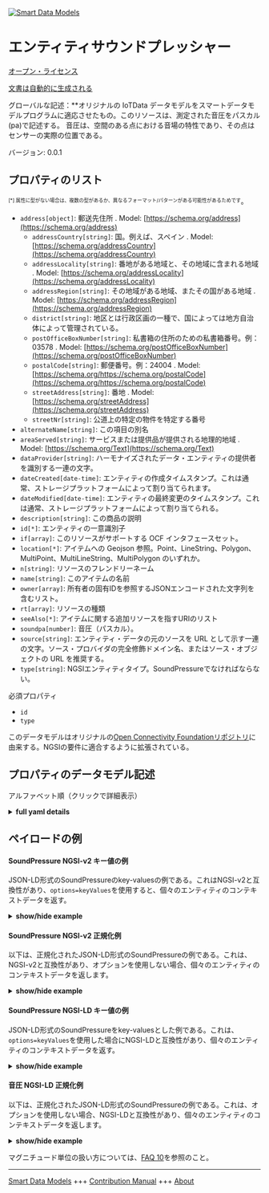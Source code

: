 <!-- 10-Header -->  
[![Smart Data Models](https://smartdatamodels.org/wp-content/uploads/2022/01/SmartDataModels_logo.png "Logo")](https://smartdatamodels.org)  
エンティティサウンドプレッシャー  
================<!-- /10-Header -->  
<!-- 15-License -->  
[オープン・ライセンス](https://github.com/smart-data-models//dataModel.OCF/blob/master/SoundPressure/LICENSE.md)  
[文書は自動的に生成される](https://docs.google.com/presentation/d/e/2PACX-1vTs-Ng5dIAwkg91oTTUdt8ua7woBXhPnwavZ0FxgR8BsAI_Ek3C5q97Nd94HS8KhP-r_quD4H0fgyt3/pub?start=false&loop=false&delayms=3000#slide=id.gb715ace035_0_60)  
<!-- /15-License -->  
<!-- 20-Description -->  
グローバルな記述：**オリジナルの IoTData データモデルをスマートデータモデルプログラムに適応させたもの。このリソースは、測定された音圧をパスカル(pa)で記述する。  音圧は、空間のある点における音場の特性であり、その点はセンサーの実際の位置である。  
バージョン: 0.0.1  
<!-- /20-Description -->  
<!-- 30-PropertiesList -->  

## プロパティのリスト  

<sup><sub>[*] 属性に型がない場合は、複数の型があるか、異なるフォーマット/パターンがある可能性があるためです</sub></sup>。  
- `address[object]`: 郵送先住所  . Model: [https://schema.org/address](https://schema.org/address)	- `addressCountry[string]`: 国。例えば、スペイン  . Model: [https://schema.org/addressCountry](https://schema.org/addressCountry)  
	- `addressLocality[string]`: 番地がある地域と、その地域に含まれる地域  . Model: [https://schema.org/addressLocality](https://schema.org/addressLocality)  
	- `addressRegion[string]`: その地域がある地域、またその国がある地域  . Model: [https://schema.org/addressRegion](https://schema.org/addressRegion)  
	- `district[string]`: 地区とは行政区画の一種で、国によっては地方自治体によって管理されている。    
	- `postOfficeBoxNumber[string]`: 私書箱の住所のための私書箱番号。例：03578  . Model: [https://schema.org/postOfficeBoxNumber](https://schema.org/postOfficeBoxNumber)  
	- `postalCode[string]`: 郵便番号。例：24004  . Model: [https://schema.org/https://schema.org/postalCode](https://schema.org/https://schema.org/postalCode)  
	- `streetAddress[string]`: 番地  . Model: [https://schema.org/streetAddress](https://schema.org/streetAddress)  
	- `streetNr[string]`: 公道上の特定の物件を特定する番号    
- `alternateName[string]`: この項目の別名  - `areaServed[string]`: サービスまたは提供品が提供される地理的地域  . Model: [https://schema.org/Text](https://schema.org/Text)- `dataProvider[string]`: ハーモナイズされたデータ・エンティティの提供者を識別する一連の文字。  - `dateCreated[date-time]`: エンティティの作成タイムスタンプ。これは通常、ストレージプラットフォームによって割り当てられます。  - `dateModified[date-time]`: エンティティの最終変更のタイムスタンプ。これは通常、ストレージプラットフォームによって割り当てられる。  - `description[string]`: この商品の説明  - `id[*]`: エンティティの一意識別子  - `if[array]`: このリソースがサポートする OCF インタフェースセット。  - `location[*]`: アイテムへの Geojson 参照。Point、LineString、Polygon、MultiPoint、MultiLineString、MultiPolygon のいずれか。  - `n[string]`: リソースのフレンドリーネーム  - `name[string]`: このアイテムの名前  - `owner[array]`: 所有者の固有IDを参照するJSONエンコードされた文字列を含むリスト。  - `rt[array]`: リソースの種類  - `seeAlso[*]`: アイテムに関する追加リソースを指すURIのリスト  - `soundpa[number]`: 音圧（パスカル）。  - `source[string]`: エンティティ・データの元のソースを URL として示す一連の文字。ソース・プロバイダの完全修飾ドメイン名、またはソース・オブジェクトの URL を推奨する。  - `type[string]`: NGSIエンティティタイプ。SoundPressureでなければならない。  <!-- /30-PropertiesList -->  
<!-- 35-RequiredProperties -->  
必須プロパティ  
- `id`  - `type`  <!-- /35-RequiredProperties -->  
<!-- 40-RequiredProperties -->  
このデータモデルはオリジナルの[Open Connectivity Foundationリポジトリ](https://github.com/openconnectivityfoundation/IoTDataModels)に由来する。NGSIの要件に適合するように拡張されている。  
<!-- /40-RequiredProperties -->  
<!-- 50-DataModelHeader -->  
## プロパティのデータモデル記述  
アルファベット順（クリックで詳細表示）  
<!-- /50-DataModelHeader -->  
<!-- 60-ModelYaml -->  
<details><summary><strong>full yaml details</strong></summary>    
```yaml  
SoundPressure:    
  description: Smart Data Models Program adaptation of the original IoTData data Models. This Resource describes a measured sound pressure in Pascal (pa).  The Sound pressure is a property of the sound field at a point in space where the point is the actual location of the sensor.    
  properties:    
    address:    
      description: The mailing address    
      properties:    
        addressCountry:    
          description: 'The country. For example, Spain'    
          type: string    
          x-ngsi:    
            model: https://schema.org/addressCountry    
            type: Property    
        addressLocality:    
          description: 'The locality in which the street address is, and which is in the region'    
          type: string    
          x-ngsi:    
            model: https://schema.org/addressLocality    
            type: Property    
        addressRegion:    
          description: 'The region in which the locality is, and which is in the country'    
          type: string    
          x-ngsi:    
            model: https://schema.org/addressRegion    
            type: Property    
        district:    
          description: 'A district is a type of administrative division that, in some countries, is managed by the local government'    
          type: string    
          x-ngsi:    
            type: Property    
        postOfficeBoxNumber:    
          description: 'The post office box number for PO box addresses. For example, 03578'    
          type: string    
          x-ngsi:    
            model: https://schema.org/postOfficeBoxNumber    
            type: Property    
        postalCode:    
          description: 'The postal code. For example, 24004'    
          type: string    
          x-ngsi:    
            model: https://schema.org/https://schema.org/postalCode    
            type: Property    
        streetAddress:    
          description: The street address    
          type: string    
          x-ngsi:    
            model: https://schema.org/streetAddress    
            type: Property    
        streetNr:    
          description: Number identifying a specific property on a public street    
          type: string    
          x-ngsi:    
            type: Property    
      type: object    
      x-ngsi:    
        model: https://schema.org/address    
        type: Property    
    alternateName:    
      description: An alternative name for this item    
      type: string    
      x-ngsi:    
        type: Property    
    areaServed:    
      description: The geographic area where a service or offered item is provided    
      type: string    
      x-ngsi:    
        model: https://schema.org/Text    
        type: Property    
    dataProvider:    
      description: A sequence of characters identifying the provider of the harmonised data entity    
      type: string    
      x-ngsi:    
        type: Property    
    dateCreated:    
      description: Entity creation timestamp. This will usually be allocated by the storage platform    
      format: date-time    
      type: string    
      x-ngsi:    
        type: Property    
    dateModified:    
      description: Timestamp of the last modification of the entity. This will usually be allocated by the storage platform    
      format: date-time    
      type: string    
      x-ngsi:    
        type: Property    
    description:    
      description: A description of this item    
      type: string    
      x-ngsi:    
        type: Property    
    id:    
      anyOf:    
        - description: Identifier format of any NGSI entity    
          maxLength: 256    
          minLength: 1    
          pattern: ^[\w\-\.\{\}\$\+\*\[\]`|~^@!,:\\]+$    
          type: string    
          x-ngsi:    
            type: Property    
        - description: Identifier format of any NGSI entity    
          format: uri    
          type: string    
          x-ngsi:    
            type: Property    
      description: Unique identifier of the entity    
      x-ngsi:    
        type: Property    
    if:    
      description: The OCF Interface set supported by this Resource.    
      items:    
        enum:    
          - oic.if.s    
          - oic.if.baseline    
        type: string    
      minItems: 2    
      readOnly: true    
      type: array    
      uniqueItems: true    
      x-ngsi:    
        type: Property    
    location:    
      description: 'Geojson reference to the item. It can be Point, LineString, Polygon, MultiPoint, MultiLineString or MultiPolygon'    
      oneOf:    
        - description: Geojson reference to the item. Point    
          properties:    
            bbox:    
              items:    
                type: number    
              minItems: 4    
              type: array    
            coordinates:    
              items:    
                type: number    
              minItems: 2    
              type: array    
            type:    
              enum:    
                - Point    
              type: string    
          required:    
            - type    
            - coordinates    
          title: GeoJSON Point    
          type: object    
          x-ngsi:    
            type: GeoProperty    
        - description: Geojson reference to the item. LineString    
          properties:    
            bbox:    
              items:    
                type: number    
              minItems: 4    
              type: array    
            coordinates:    
              items:    
                items:    
                  type: number    
                minItems: 2    
                type: array    
              minItems: 2    
              type: array    
            type:    
              enum:    
                - LineString    
              type: string    
          required:    
            - type    
            - coordinates    
          title: GeoJSON LineString    
          type: object    
          x-ngsi:    
            type: GeoProperty    
        - description: Geojson reference to the item. Polygon    
          properties:    
            bbox:    
              items:    
                type: number    
              minItems: 4    
              type: array    
            coordinates:    
              items:    
                items:    
                  items:    
                    type: number    
                  minItems: 2    
                  type: array    
                minItems: 4    
                type: array    
              type: array    
            type:    
              enum:    
                - Polygon    
              type: string    
          required:    
            - type    
            - coordinates    
          title: GeoJSON Polygon    
          type: object    
          x-ngsi:    
            type: GeoProperty    
        - description: Geojson reference to the item. MultiPoint    
          properties:    
            bbox:    
              items:    
                type: number    
              minItems: 4    
              type: array    
            coordinates:    
              items:    
                items:    
                  type: number    
                minItems: 2    
                type: array    
              type: array    
            type:    
              enum:    
                - MultiPoint    
              type: string    
          required:    
            - type    
            - coordinates    
          title: GeoJSON MultiPoint    
          type: object    
          x-ngsi:    
            type: GeoProperty    
        - description: Geojson reference to the item. MultiLineString    
          properties:    
            bbox:    
              items:    
                type: number    
              minItems: 4    
              type: array    
            coordinates:    
              items:    
                items:    
                  items:    
                    type: number    
                  minItems: 2    
                  type: array    
                minItems: 2    
                type: array    
              type: array    
            type:    
              enum:    
                - MultiLineString    
              type: string    
          required:    
            - type    
            - coordinates    
          title: GeoJSON MultiLineString    
          type: object    
          x-ngsi:    
            type: GeoProperty    
        - description: Geojson reference to the item. MultiLineString    
          properties:    
            bbox:    
              items:    
                type: number    
              minItems: 4    
              type: array    
            coordinates:    
              items:    
                items:    
                  items:    
                    items:    
                      type: number    
                    minItems: 2    
                    type: array    
                  minItems: 4    
                  type: array    
                type: array    
              type: array    
            type:    
              enum:    
                - MultiPolygon    
              type: string    
          required:    
            - type    
            - coordinates    
          title: GeoJSON MultiPolygon    
          type: object    
          x-ngsi:    
            type: GeoProperty    
      x-ngsi:    
        type: GeoProperty    
    n:    
      description: Friendly name of the Resource    
      maxLength: 64    
      readOnly: true    
      type: string    
      x-ngsi:    
        type: Property    
    name:    
      description: The name of this item    
      type: string    
      x-ngsi:    
        type: Property    
    owner:    
      description: A List containing a JSON encoded sequence of characters referencing the unique Ids of the owner(s)    
      items:    
        anyOf:    
          - description: Identifier format of any NGSI entity    
            maxLength: 256    
            minLength: 1    
            pattern: ^[\w\-\.\{\}\$\+\*\[\]`|~^@!,:\\]+$    
            type: string    
            x-ngsi:    
              type: Property    
          - description: Identifier format of any NGSI entity    
            format: uri    
            type: string    
            x-ngsi:    
              type: Property    
        description: Unique identifier of the entity    
        x-ngsi:    
          type: Property    
      type: array    
      x-ngsi:    
        type: Property    
    rt:    
      description: The Resource Type.    
      items:    
        enum:    
          - oic.r.sound.pressure    
        maxLength: 64    
        type: string    
      minItems: 1    
      readOnly: true    
      type: array    
      uniqueItems: true    
      x-ngsi:    
        type: Property    
    seeAlso:    
      description: list of uri pointing to additional resources about the item    
      oneOf:    
        - items:    
            format: uri    
            type: string    
          minItems: 1    
          type: array    
        - format: uri    
          type: string    
      x-ngsi:    
        type: Property    
    soundpa:    
      description: The sound pressure in pascal.    
      minimum: 0    
      readOnly: true    
      type: number    
      x-ngsi:    
        type: Property    
    source:    
      description: 'A sequence of characters giving the original source of the entity data as a URL. Recommended to be the fully qualified domain name of the source provider, or the URL to the source object'    
      type: string    
      x-ngsi:    
        type: Property    
    type:    
      description: NGSI entity type. It has to be SoundPressure    
      enum:    
        - SoundPressure    
      type: string    
      x-ngsi:    
        type: Property    
  required:    
    - id    
    - type    
  type: object    
  x-derived-from: https://github.com/OpenInterConnect/IoTDataModels/blob/master/SoundPressureResURI.swagger.json    
  x-disclaimer: 'Redistribution and use in source and binary forms, with or without modification, are permitted  provided that the license conditions are met. Copyleft (c) 2022 Contributors to Smart Data Models Program'    
  x-license-url: https://github.com/smart-data-models/dataModel.OCF/blob/master/SoundPressure/LICENSE.md    
  x-model-schema: https://smart-data-models.github.io/dataModel.IoTDataModels/SoundPressure/schema.json    
  x-model-tags: OCF    
  x-version: 0.0.1    
```  
</details>    
<!-- /60-ModelYaml -->  
<!-- 70-MiddleNotes -->  
<!-- /70-MiddleNotes -->  
<!-- 80-Examples -->  
## ペイロードの例  
#### SoundPressure NGSI-v2 キー値の例  
JSON-LD形式のSoundPressureのkey-valuesの例である。これはNGSI-v2と互換性があり、`options=keyValues`を使用すると、個々のエンティティのコンテキストデータを返す。  
<details><summary><strong>show/hide example</strong></summary>    
```json  
{  
    "id": "urn:ngsi-ld:SoundPressure:id:NQGJ:10000554",  
    "dateCreated": "1991-06-17T13:09:00Z",  
    "dateModified": "1989-03-15T04:41:45Z",  
    "source": "Pull arrive key my next detail behind. Debate true",  
    "name": "Part scientist analysis speak left. Behind inside skin individual remain agent. Fire toward test mouth usually former total.",  
    "alternateName": "Never role system trouble evidence. Total gi",  
    "description": "Good list practice contain.",  
    "dataProvider": "Product require hit future manage.",  
    "owner": [  
        "urn:ngsi-ld:SoundPressure:items:DAQW:17556804",  
        "urn:ngsi-ld:SoundPressure:items:OQUG:68462891"  
    ],  
    "seeAlso": [  
        "urn:ngsi-ld:SoundPressure:items:DODE:26221439"  
    ],  
    "location": {  
        "type": "Point",  
        "coordinates": [  
            -41.256081,  
            20.495882  
        ]  
    },  
    "address": {  
        "streetAddress": "Interest address pull produce. Interest chance standard material put cost. Court l",  
        "addressLocality": "Loss finish me commercial. Same sing world doctor collection.",  
        "addressRegion": "Foot start apply lose front. Possible add happen enter.",  
        "addressCountry": "Contain I him activity information trouble. Month crime occur born director audience.",  
        "postalCode": "Simple book across particular water decade. War politics voice way current cultural reach.",  
        "postOfficeBoxNumber": "Man less before bit fire w",  
        "streetNr": "While near thank international add. Stay he de",  
        "district": "Least room it water scene recognize game effort. First guy daughter help technology machine. Drive law account exist air."  
    },  
    "areaServed": "Around manager region trial security.",  
    "rt": [  
        "oic.r.sound.pressure"  
    ],  
    "soundpa": 698.2,  
    "n": "Picture try summer coach.",  
    "if": [  
        "oic.if.s",  
        "oic.if.baseline"  
    ],  
    "type": "SoundPressure"  
}  
```  
</details>  
#### SoundPressure NGSI-v2 正規化例  
以下は、正規化されたJSON-LD形式のSoundPressureの例である。これは、NGSI-v2と互換性があり、オプションを使用しない場合、個々のエンティティのコンテキストデータを返します。  
<details><summary><strong>show/hide example</strong></summary>    
```json  
{  
    "id": "urn:ngsi-ld:SoundPressure:id:NQGJ:10000554",  
    "dateCreated": {  
        "type": "DateTime",  
        "value": "1991-06-17T13:09:00Z"  
    },  
    "dateModified": {  
        "type": "DateTime",  
        "value": "1989-03-15T04:41:45Z"  
    },  
    "source": {  
        "type": "Text",  
        "value": "Pull arrive key my next detail behind. Debate true"  
    },  
    "name": {  
        "type": "Text",  
        "value": "Part scientist analysis speak left. Behind inside skin individual remain agent. Fire toward test mouth usually former total."  
    },  
    "alternateName": {  
        "type": "Text",  
        "value": "Never role system trouble evidence. Total gi"  
    },  
    "description": {  
        "type": "Text",  
        "value": "Good list practice contain."  
    },  
    "dataProvider": {  
        "type": "Text",  
        "value": "Product require hit future manage."  
    },  
    "owner": {  
        "type": "StructuredValue",  
        "value": [  
            "urn:ngsi-ld:SoundPressure:items:DAQW:17556804",  
            "urn:ngsi-ld:SoundPressure:items:OQUG:68462891"  
        ]  
    },  
    "seeAlso": {  
        "type": "StructuredValue",  
        "value": [  
            "urn:ngsi-ld:SoundPressure:items:DODE:26221439"  
        ]  
    },  
    "location": {  
        "type": "geo:json",  
        "value": {  
            "type": "Point",  
            "coordinates": [  
                -41.256081,  
                20.495882  
            ]  
        }  
    },  
    "address": {  
        "type": "StructuredValue",  
        "value": {  
            "streetAddress": "Interest address pull produce. Interest chance standard material put cost. Court l",  
            "addressLocality": "Loss finish me commercial. Same sing world doctor collection.",  
            "addressRegion": "Foot start apply lose front. Possible add happen enter.",  
            "addressCountry": "Contain I him activity information trouble. Month crime occur born director audience.",  
            "postalCode": "Simple book across particular water decade. War politics voice way current cultural reach.",  
            "postOfficeBoxNumber": "Man less before bit fire w",  
            "streetNr": "While near thank international add. Stay he de",  
            "district": "Least room it water scene recognize game effort. First guy daughter help technology machine. Drive law account exist air."  
        }  
    },  
    "areaServed": {  
        "type": "Text",  
        "value": "Around manager region trial security."  
    },  
    "rt": {  
        "type": "StructuredValue",  
        "value": [  
            "oic.r.sound.pressure"  
        ]  
    },  
    "soundpa": {  
        "type": "Number",  
        "value": 698.2  
    },  
    "n": {  
        "type": "Text",  
        "value": "Picture try summer coach."  
    },  
    "if": {  
        "type": "StructuredValue",  
        "value": [  
            "oic.if.s",  
            "oic.if.baseline"  
        ]  
    },  
    "type": "SoundPressure"  
}  
```  
</details>  
#### SoundPressure NGSI-LD キー値の例  
JSON-LD形式のSoundPressureをkey-valuesとした例である。これは、`options=keyValues`を使用した場合にNGSI-LDと互換性があり、個々のエンティティのコンテキストデータを返す。  
<details><summary><strong>show/hide example</strong></summary>    
```json  
{  
    "id": "urn:ngsi-ld:SoundPressure:id:NQGJ:10000554",  
    "dateCreated": "1991-06-17T13:09:00Z",  
    "dateModified": "1989-03-15T04:41:45Z",  
    "source": "Pull arrive key my next detail behind. Debate true",  
    "name": "Part scientist analysis speak left. Behind inside skin individual remain agent. Fire toward test mouth usually former total.",  
    "alternateName": "Never role system trouble evidence. Total gi",  
    "description": "Good list practice contain.",  
    "dataProvider": "Product require hit future manage.",  
    "owner": [  
        "urn:ngsi-ld:SoundPressure:items:DAQW:17556804",  
        "urn:ngsi-ld:SoundPressure:items:OQUG:68462891"  
    ],  
    "seeAlso": [  
        "urn:ngsi-ld:SoundPressure:items:DODE:26221439"  
    ],  
    "location": {  
        "type": "Point",  
        "coordinates": [  
            -41.256081,  
            20.495882  
        ]  
    },  
    "address": {  
        "streetAddress": "Interest address pull produce. Interest chance standard material put cost. Court l",  
        "addressLocality": "Loss finish me commercial. Same sing world doctor collection.",  
        "addressRegion": "Foot start apply lose front. Possible add happen enter.",  
        "addressCountry": "Contain I him activity information trouble. Month crime occur born director audience.",  
        "postalCode": "Simple book across particular water decade. War politics voice way current cultural reach.",  
        "postOfficeBoxNumber": "Man less before bit fire w",  
        "streetNr": "While near thank international add. Stay he de",  
        "district": "Least room it water scene recognize game effort. First guy daughter help technology machine. Drive law account exist air."  
    },  
    "areaServed": "Around manager region trial security.",  
    "rt": [  
        "oic.r.sound.pressure"  
    ],  
    "soundpa": 698.2,  
    "n": "Picture try summer coach.",  
    "if": [  
        "oic.if.s",  
        "oic.if.baseline"  
    ],  
    "type": "SoundPressure",  
    "@context": [  
        "https://smartdatamodels.org/context.jsonld"  
    ]  
}  
```  
</details>  
#### 音圧 NGSI-LD 正規化例  
以下は、正規化されたJSON-LD形式のSoundPressureの例である。これは、オプションを使用しない場合、NGSI-LDと互換性があり、個々のエンティティのコンテキストデータを返します。  
<details><summary><strong>show/hide example</strong></summary>    
```json  
{  
    "id": "urn:ngsi-ld:SoundPressure:id:NQGJ:10000554",  
    "dateCreated": {  
        "type": "Property",  
        "value": {  
            "@type": "DateTime",  
            "@value": "1991-06-17T13:09:00Z"  
        }  
    },  
    "dateModified": {  
        "type": "Property",  
        "value": {  
            "@type": "DateTime",  
            "@value": "1989-03-15T04:41:45Z"  
        }  
    },  
    "source": {  
        "type": "Property",  
        "value": "Pull arrive key my next detail behind. Debate true"  
    },  
    "name": {  
        "type": "Property",  
        "value": "Part scientist analysis speak left. Behind inside skin individual remain agent. Fire toward test mouth usually former total."  
    },  
    "alternateName": {  
        "type": "Property",  
        "value": "Never role system trouble evidence. Total gi"  
    },  
    "description": {  
        "type": "Property",  
        "value": "Good list practice contain."  
    },  
    "dataProvider": {  
        "type": "Property",  
        "value": "Product require hit future manage."  
    },  
    "owner": {  
        "type": "Property",  
        "value": [  
            "urn:ngsi-ld:SoundPressure:items:DAQW:17556804",  
            "urn:ngsi-ld:SoundPressure:items:OQUG:68462891"  
        ]  
    },  
    "seeAlso": {  
        "type": "Property",  
        "value": [  
            "urn:ngsi-ld:SoundPressure:items:DODE:26221439"  
        ]  
    },  
    "location": {  
        "type": "GeoProperty",  
        "value": {  
            "type": "Point",  
            "coordinates": [  
                -41.256081,  
                20.495882  
            ]  
        }  
    },  
    "address": {  
        "type": "Property",  
        "value": {  
            "streetAddress": "Interest address pull produce. Interest chance standard material put cost. Court l",  
            "addressLocality": "Loss finish me commercial. Same sing world doctor collection.",  
            "addressRegion": "Foot start apply lose front. Possible add happen enter.",  
            "addressCountry": "Contain I him activity information trouble. Month crime occur born director audience.",  
            "postalCode": "Simple book across particular water decade. War politics voice way current cultural reach.",  
            "postOfficeBoxNumber": "Man less before bit fire w",  
            "streetNr": "While near thank international add. Stay he de",  
            "district": "Least room it water scene recognize game effort. First guy daughter help technology machine. Drive law account exist air."  
        }  
    },  
    "areaServed": {  
        "type": "Property",  
        "value": "Around manager region trial security."  
    },  
    "rt": {  
        "type": "Property",  
        "value": [  
            "oic.r.sound.pressure"  
        ]  
    },  
    "soundpa": {  
        "type": "Property",  
        "value": 698.2  
    },  
    "n": {  
        "type": "Property",  
        "value": "Picture try summer coach."  
    },  
    "if": {  
        "type": "Property",  
        "value": [  
            "oic.if.s",  
            "oic.if.baseline"  
        ]  
    },  
    "type": "SoundPressure",  
    "@context": [  
        "https://smartdatamodels.org/context.jsonld"  
    ]  
}  
```  
</details><!-- /80-Examples -->  
<!-- 90-FooterNotes -->  
<!-- /90-FooterNotes -->  
<!-- 95-Units -->  
マグニチュード単位の扱い方については、[FAQ 10](https://smartdatamodels.org/index.php/faqs/)を参照のこと。  
<!-- /95-Units -->  
<!-- 97-LastFooter -->  
---  
[Smart Data Models](https://smartdatamodels.org) +++ [Contribution Manual](https://bit.ly/contribution_manual) +++ [About](https://bit.ly/Introduction_SDM)<!-- /97-LastFooter -->  

